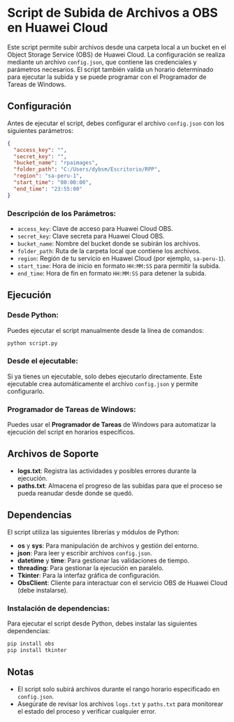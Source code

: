 # Script de Subida de Archivos a OBS en Huawei Cloud

Este script permite subir archivos desde una carpeta local a un bucket en el Object Storage Service (OBS) de Huawei Cloud. La configuración se realiza mediante un archivo `config.json`, que contiene las credenciales y parámetros necesarios. El script también valida un horario determinado para ejecutar la subida y se puede programar con el Programador de Tareas de Windows.

## Configuración

Antes de ejecutar el script, debes configurar el archivo `config.json` con los siguientes parámetros:

```json
{
  "access_key": "",
  "secret_key": "",
  "bucket_name": "rpaimages",
  "folder_path": "C:/Users/dybsm/Escritorio/RPP",
  "region": "sa-peru-1",
  "start_time": "00:00:00",
  "end_time": "23:55:00"
}
```

### Descripción de los Parámetros:
- `access_key`: Clave de acceso para Huawei Cloud OBS.
- `secret_key`: Clave secreta para Huawei Cloud OBS.
- `bucket_name`: Nombre del bucket donde se subirán los archivos.
- `folder_path`: Ruta de la carpeta local que contiene los archivos.
- `region`: Región de tu servicio en Huawei Cloud (por ejemplo, `sa-peru-1`).
- `start_time`: Hora de inicio en formato `HH:MM:SS` para permitir la subida.
- `end_time`: Hora de fin en formato `HH:MM:SS` para detener la subida.

## Ejecución

### Desde Python:
Puedes ejecutar el script manualmente desde la línea de comandos:

```bash
python script.py
```

### Desde el ejecutable:
Si ya tienes un ejecutable, solo debes ejecutarlo directamente. Este ejecutable crea automáticamente el archivo `config.json` y permite configurarlo.

### Programador de Tareas de Windows:
Puedes usar el **Programador de Tareas** de Windows para automatizar la ejecución del script en horarios específicos.

## Archivos de Soporte

- **logs.txt**: Registra las actividades y posibles errores durante la ejecución.
- **paths.txt**: Almacena el progreso de las subidas para que el proceso se pueda reanudar desde donde se quedó.

## Dependencias

El script utiliza las siguientes librerías y módulos de Python:

- **os** y **sys**: Para manipulación de archivos y gestión del entorno.
- **json**: Para leer y escribir archivos `config.json`.
- **datetime** y **time**: Para gestionar las validaciones de tiempo.
- **threading**: Para gestionar la ejecución en paralelo.
- **Tkinter**: Para la interfaz gráfica de configuración.
- **ObsClient**: Cliente para interactuar con el servicio OBS de Huawei Cloud (debe instalarse).
  
### Instalación de dependencias:
Para ejecutar el script desde Python, debes instalar las siguientes dependencias:

```bash
pip install obs
pip install tkinter
```

## Notas
- El script solo subirá archivos durante el rango horario especificado en `config.json`.
- Asegúrate de revisar los archivos `logs.txt` y `paths.txt` para monitorear el estado del proceso y verificar cualquier error.
